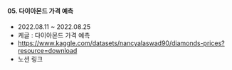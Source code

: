 #### 05. 다이아몬드 가격 예측
  + 2022.08.11 ~ 2022.08.25
  + 케글 : 다이아몬드 가격 예측
  + https://www.kaggle.com/datasets/nancyalaswad90/diamonds-prices?resource=download
  + 노션 링크
